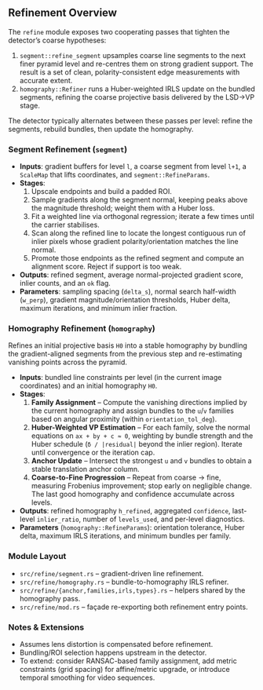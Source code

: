 ## Refinement Overview

The `refine` module exposes two cooperating passes that tighten the detector’s
coarse hypotheses:

1. `segment::refine_segment` upsamples coarse line segments to the next finer
   pyramid level and re-centres them on strong gradient support. The result is a
   set of clean, polarity-consistent edge measurements with accurate extent.
2. `homography::Refiner` runs a Huber-weighted IRLS update on the bundled
   segments, refining the coarse projective basis delivered by the LSD→VP stage.

The detector typically alternates between these passes per level: refine the
segments, rebuild bundles, then update the homography.

### Segment Refinement (`segment`)

- **Inputs**: gradient buffers for level `l`, a coarse segment from level
  `l+1`, a `ScaleMap` that lifts coordinates, and `segment::RefineParams`.
- **Stages**:
  1. Upscale endpoints and build a padded ROI.
  2. Sample gradients along the segment normal, keeping peaks above the
     magnitude threshold; weight them with a Huber loss.
  3. Fit a weighted line via orthogonal regression; iterate a few times until
     the carrier stabilises.
  4. Scan along the refined line to locate the longest contiguous run of
     inlier pixels whose gradient polarity/orientation matches the line normal.
  5. Promote those endpoints as the refined segment and compute an alignment
     score. Reject if support is too weak.
- **Outputs**: refined segment, average normal-projected gradient score,
  inlier counts, and an `ok` flag.
- **Parameters**: sampling spacing (`delta_s`), normal search half-width
  (`w_perp`), gradient magnitude/orientation thresholds, Huber delta, maximum
  iterations, and minimum inlier fraction.

### Homography Refinement (`homography`)

Refines an initial projective basis `H0` into a stable homography by bundling
the gradient-aligned segments from the previous step and re-estimating
vanishing points across the pyramid.

- **Inputs**: bundled line constraints per level (in the current image
  coordinates) and an initial homography `H0`.
- **Stages**:
  1. **Family Assignment** – Compute the vanishing directions implied by the
     current homography and assign bundles to the `u`/`v` families based on
     angular proximity (within `orientation_tol_deg`).
  2. **Huber-Weighted VP Estimation** – For each family, solve the normal
     equations on `ax + by + c ≈ 0`, weighting by bundle strength and the Huber
     schedule (`δ / |residual|` beyond the inlier region). Iterate until
     convergence or the iteration cap.
  3. **Anchor Update** – Intersect the strongest `u` and `v` bundles to obtain
     a stable translation anchor column.
  4. **Coarse-to-Fine Progression** – Repeat from coarse → fine, measuring
     Frobenius improvement; stop early on negligible change. The last good
     homography and confidence accumulate across levels.
- **Outputs**: refined homography `h_refined`, aggregated `confidence`,
  last-level `inlier_ratio`, number of `levels_used`, and per-level diagnostics.
- **Parameters** (`homography::RefineParams`): orientation tolerance, Huber
  delta, maximum IRLS iterations, and minimum bundles per family.

### Module Layout

- `src/refine/segment.rs` – gradient-driven line refinement.
- `src/refine/homography.rs` – bundle-to-homography IRLS refiner.
- `src/refine/{anchor,families,irls,types}.rs` – helpers shared by the
  homography pass.
- `src/refine/mod.rs` – façade re-exporting both refinement entry points.

### Notes & Extensions

- Assumes lens distortion is compensated before refinement.
- Bundling/ROI selection happens upstream in the detector.
- To extend: consider RANSAC-based family assignment, add metric constraints
  (grid spacing) for affine/metric upgrade, or introduce temporal smoothing for
  video sequences.
